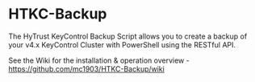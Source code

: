 # HTKC-Backup
The HyTrust KeyControl Backup Script allows you to create a backup of your v4.x KeyControl Cluster with PowerShell using the RESTful API.

See the Wiki for the installation & operation overview - https://github.com/mc1903/HTKC-Backup/wiki
